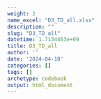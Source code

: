 ```yaml
---
weight: 2
name_excel: "D3_TD_all.xlsx"
description: ""
slug: "D3_TD_all"
datetime: 1.7134463e+09
title: D3_TD_all
author: ''
date: '2024-04-18'
categories: []
tags: []
archetype: codebook
output: html_document
---
```


<div class="tabcontent"></div>

